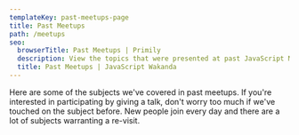 ```yaml
---
templateKey: past-meetups-page
title: Past Meetups
path: /meetups
seo:
  browserTitle: Past Meetups | Primily
  description: View the topics that were presented at past JavaScript Montreal meetups.
  title: Past Meetups | JavaScript Wakanda
---
```


Here are some of the subjects we've covered in past meetups. If you're interested in participating by giving a talk, don't worry too much if we've touched on the subject before. New people join every day and there are a lot of subjects warranting a re-visit.
